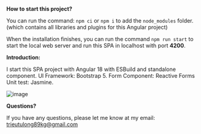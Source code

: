 
**How to start this project?**

You can run the command: 
`npm ci` or `npm i` to add the `node_modules` folder. (which contains all libraries and plugins for this Angular project)

When the installation finishes, you can run the command `npm run start` to start the local web server and run this SPA in localhost with port **4200**.

**Introduction:**

I start this SPA project with Angular 18 with ESBuild and standalone component. 
UI Framework: Bootstrap 5.
Form Component: Reactive Forms
Unit test: Jasmine.

![image](https://github.com/user-attachments/assets/f0b0c674-70e1-4022-b130-84e1a76c5e61)

**Questions?**

If you have any questions, please let me know at my email: trieutulong89kg@gmail.com

